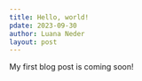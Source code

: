 ```yaml
---
title: Hello, world!
pdate: 2023-09-30
author: Luana Neder
layout: post
---
```


My first blog post is coming soon!
